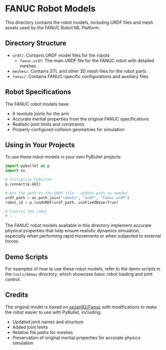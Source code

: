 # FANUC Robot Models

This directory contains the robot models, including URDF files and mesh assets used by the FANUC Robot ML Platform.

## Directory Structure

- `urdf/`: Contains URDF model files for the robots
  - `fanuc.urdf`: The main URDF file for the FANUC robot with detailed meshes
- `meshes/`: Contains STL and other 3D mesh files for the robot parts
- `fanuc/`: Contains FANUC-specific configurations and auxiliary files

## Robot Specifications

The FANUC robot models have:
- 6 revolute joints for the arm
- Accurate inertial properties from the original FANUC specifications 
- Realistic joint limits and constraints
- Properly configured collision geometries for simulation

## Using in Your Projects

To use these robot models in your own PyBullet projects:

```python
import pybullet as p
import os

# Initialize PyBullet
p.connect(p.GUI)

# Get the path to the URDF file - update path as needed
urdf_path = os.path.join("robots", "urdf", "fanuc.urdf")
robot_id = p.loadURDF(urdf_path, useFixedBase=True)

# Control the robot
# ...
```

The FANUC robot models available in this directory implement accurate physical properties that help ensure realistic dynamics simulation, especially when performing rapid movements or when subjected to external forces.

## Demo Scripts

For examples of how to use these robot models, refer to the demo scripts in the `tools/demos` directory, which showcase basic robot loading and joint control.

## Credits

The original model is based on [sezan92/Fanuc](https://github.com/sezan92/Fanuc.git) with modifications to make the robot easier to use with PyBullet, including:

- Updated joint names and structure
- Added joint limits
- Relative file paths for meshes
- Preservation of original inertial properties for accurate physics simulation 